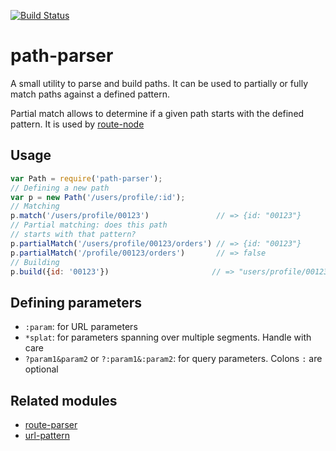[![Build Status](https://travis-ci.org/troch/path-parser.svg)](https://travis-ci.org/troch/path-parser)

# path-parser

A small utility to parse and build paths. It can be used to partially or fully
match paths against a defined pattern.

Partial match allows to determine if a given path starts with the defined pattern.
It is used by [route-node](https://github.com/troch/route-node)

## Usage

```javascript
var Path = require('path-parser');
// Defining a new path
var p = new Path('/users/profile/:id');
// Matching
p.match('/users/profile/00123')               // => {id: "00123"}
// Partial matching: does this path
// starts with that pattern?
p.partialMatch('/users/profile/00123/orders') // => {id: "00123"}
p.partialMatch('/profile/00123/orders')       // => false
// Building
p.build({id: '00123'})                       // => "users/profile/00123"
```

## Defining parameters

- `:param`: for URL parameters
- `*splat`: for parameters spanning over multiple segments. Handle with care
- `?param1&param2` or `?:param1&:param2`: for query parameters. Colons `:` are optional

## Related modules

- [route-parser](https://github.com/rcs/route-parser)
- [url-pattern](https://github.com/snd/url-pattern)
